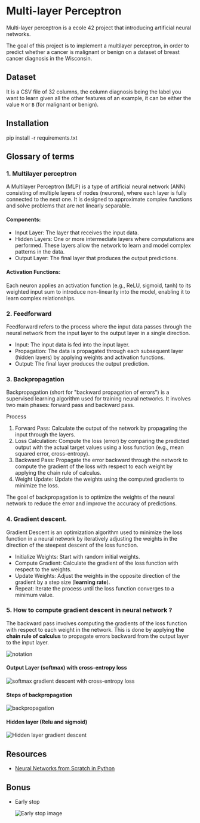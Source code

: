 # Multi-layer Perceptron

Multi-layer perceptron is a ecole 42 project that introducing artificial neural networks.

The goal of this project is to implement a multilayer perceptron, in order to predict whether a cancer is malignant or benign on a dataset of breast cancer diagnosis in the Wisconsin.

## Dataset

It is a CSV file of 32 columns, the column diagnosis being the label you want to learn given all the other features of an example, it can be either the value `M` or `B` (for malignant or benign).

## Installation

pip install -r requirements.txt

## Glossary of terms

### 1. Multilayer perceptron

A Multilayer Perceptron (MLP) is a type of artificial neural network (ANN) consisting of multiple layers of nodes (neurons), where each layer is fully connected to the next one. It is designed to approximate complex functions and solve problems that are not linearly separable.

#### Components:

- Input Layer: The layer that receives the input data.
- Hidden Layers: One or more intermediate layers where computations are performed. These layers allow the network to learn and model complex patterns in the data.
- Output Layer: The final layer that produces the output predictions.

#### Activation Functions:

Each neuron applies an activation function (e.g., ReLU, sigmoid, tanh) to its weighted input sum to introduce non-linearity into the model, enabling it to learn complex relationships.

### 2. Feedforward

Feedforward refers to the process where the input data passes through the neural network from the input layer to the output layer in a single direction.

- Input: The input data is fed into the input layer.
- Propagation: The data is propagated through each subsequent layer (hidden layers) by applying weights and activation functions.
- Output: The final layer produces the output prediction.

### 3. Backpropagation

Backpropagation (short for "backward propagation of errors") is a supervised learning algorithm used for training neural networks. It involves two main phases: forward pass and backward pass.

Process

1. Forward Pass: Calculate the output of the network by propagating the input through the layers.
2. Loss Calculation: Compute the loss (error) by comparing the predicted output with the actual target values using a loss function (e.g., mean squared error, cross-entropy).
3. Backward Pass: Propagate the error backward through the network to compute the gradient of the loss with respect to each weight by applying the chain rule of calculus.
4. Weight Update: Update the weights using the computed gradients to minimize the loss.

The goal of backpropagation is to optimize the weights of the neural network to reduce the error and improve the accuracy of predictions.

### 4. Gradient descent.

Gradient Descent is an optimization algorithm used to minimize the loss function in a neural network by iteratively adjusting the weights in the direction of the steepest descent of the loss function.

- Initialize Weights: Start with random initial weights.
- Compute Gradient: Calculate the gradient of the loss function with respect to the weights.
- Update Weights: Adjust the weights in the opposite direction of the gradient by a step size (**learning rate**).
- Repeat: Iterate the process until the loss function converges to a minimum value.

### 5. How to compute gradient descent in neural network ?

The backward pass involves computing the gradients of the loss function with respect to each weight in the network. This is done by applying **the chain rule of calculus** to propagate errors backward from the output layer to the input layer.

![notation](https://images.prismic.io/shortcut-french/Zpq6Mh5LeNNTxUL6_notation.png?auto=format,compress)

#### Output Layer (softmax) with cross-entropy loss

![softmax gradient descent with cross-entropy loss](https://images.prismic.io/shortcut-french/Zpq5ph5LeNNTxULp_softmax-gradient.png?auto=format,compress)

#### Steps of backpropagation

![backpropagation](https://images.prismic.io/shortcut-french/Zpq9OR5LeNNTxUMq_steps-backpropagation.png?auto=format,compress)

#### Hidden layer (Relu and sigmoid)

![Hidden layer gradient descent](https://images.prismic.io/shortcut-french/Zpq6xB5LeNNTxUMB_hidden-layer.png?auto=format,compress)

## Resources

- [Neural Networks from Scratch in Python](https://www.youtube.com/playlist?list=PLQVvvaa0QuDcjD5BAw2DxE6OF2tius3V3)

## Bonus

- Early stop

  ![Early stop image](https://production-media.paperswithcode.com/methods/Screen_Shot_2020-05-28_at_12.59.56_PM_1D7lrVF.png)
